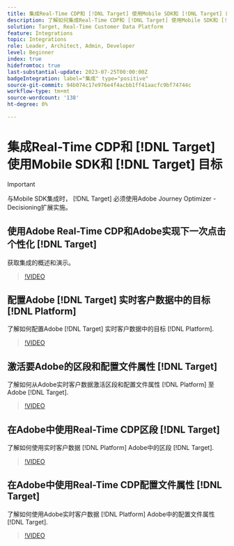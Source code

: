 ```yaml
---
title: 集成Real-Time CDP和 [!DNL Target] 使用Mobile SDK和 [!DNL Target] 目标
description: 了解如何集成Real-Time CDP和 [!DNL Target] 使用Mobile SDK和 [!DNL Target] 目标。
solution: Target, Real-Time Customer Data Platform
feature: Integrations
topic: Integrations
role: Leader, Architect, Admin, Developer
level: Beginner
index: true
hidefromtoc: true
last-substantial-update: 2023-07-25T00:00:00Z
badgeIntegration: label="集成" type="positive"
source-git-commit: 94b074c17e976e4f4acbb1ff41aacfc9bf74744c
workflow-type: tm+mt
source-wordcount: '138'
ht-degree: 0%

---
```



# 集成Real-Time CDP和 [!DNL Target] 使用Mobile SDK和 [!DNL Target] 目标

>[!IMPORTANT]
>
>与Mobile SDK集成时， [!DNL Target] 必须使用Adobe Journey Optimizer - Decisioning扩展实施。

## 使用Adobe Real-Time CDP和Adobe实现下一次点击个性化 [!DNL Target]

获取集成的概述和演示。

>[!VIDEO](https://video.tv.adobe.com/v/340091?quality=12&learn=on)


## 配置Adobe [!DNL Target] 实时客户数据中的目标 [!DNL Platform]

了解如何配置Adobe [!DNL Target] 实时客户数据中的目标 [!DNL Platform].

>[!VIDEO](https://video.tv.adobe.com/v/3418799/?learn=on)

## 激活要Adobe的区段和配置文件属性 [!DNL Target]

了解如何从Adobe实时客户数据激活区段和配置文件属性 [!DNL Platform] 至Adobe [!DNL Target].

>[!VIDEO](https://video.tv.adobe.com/v/3419036/?learn=on)

## 在Adobe中使用Real-Time CDP区段 [!DNL Target]

了解如何使用实时客户数据 [!DNL Platform] Adobe中的区段 [!DNL Target].

>[!VIDEO](https://video.tv.adobe.com/v/3419149/?learn=on)

## 在Adobe中使用Real-Time CDP配置文件属性 [!DNL Target]

了解如何使用Adobe实时客户数据 [!DNL Platform] Adobe中的配置文件属性 [!DNL Target].

>[!VIDEO](https://video.tv.adobe.com/v/3419318/?learn=on)


